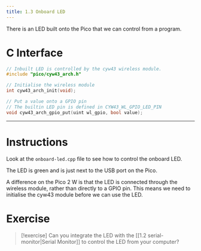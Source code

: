 ```yaml
---
title: 1.3 Onboard LED
---
```

There is an LED built onto the Pico that we can control from a program.
# C Interface
```c
// Inbuilt LED is controlled by the cyw43 wireless module.
#include "pico/cyw43_arch.h"

// Initialise the wireless module
int cyw43_arch_init(void);

// Put a value onto a GPIO pin
// The builtin LED pin is defined in CYW43_WL_GPIO_LED_PIN
void cyw43_arch_gpio_put(uint wl_gpio, bool value);
```
---
# Instructions
Look at the `onboard-led.cpp` file to see how to control the onboard LED. 

The LED is green and is just next to the USB port on the Pico.

A difference on the Pico 2 W is that the LED is connected through the wireless module, rather than directly to a GPIO pin. This means we need to initialise the cyw43 module before we can use the LED.

# Exercise
> [!exercise]
> Can you integrate the LED with the [[1.2 serial-monitor|Serial Monitor]] to control the LED from your computer?

